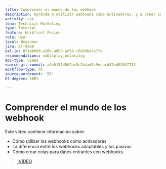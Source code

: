 ```yaml
---
title: Comprender el mundo de los webhook
description: Aprenda a utilizar webhooks como activadores, y a crear colas para los datos entrantes con webhooks, todo en  [!DNL Adobe Workfront Fusion].
activity: use
team: Technical Marketing
type: Tutorial
feature: Workfront Fusion
role: User
level: Beginner
jira: KT-9050
exl-id: 87140000-e26b-48b3-ad58-c60b6be7a7fa
recommendations: noDisplay,noCatalog
doc-type: video
source-git-commit: a4e61514567ac8c2b4ad5c9ecacb87bd83947731
workflow-type: ht
source-wordcount: '55'
ht-degree: 100%

---
```


# Comprender el mundo de los webhook

Este vídeo contiene información sobre:

* Cómo utilizar los webhooks como activadores
* La diferencia entre los webhooks adaptables y los pasivos
* Cómo crear colas para datos entrantes con webhooks

>[!VIDEO](https://video.tv.adobe.com/v/335291/?quality=12&learn=on)
